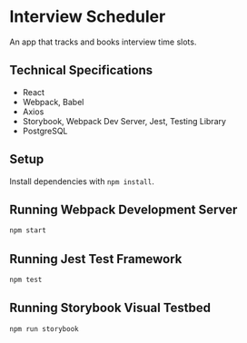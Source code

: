 # Interview Scheduler

An app that tracks and books interview time slots.

## Technical Specifications
- React
- Webpack, Babel
- Axios
- Storybook, Webpack Dev Server, Jest, Testing Library
- PostgreSQL


## Setup

Install dependencies with `npm install`.

## Running Webpack Development Server

```sh
npm start
```

## Running Jest Test Framework

```sh
npm test
```

## Running Storybook Visual Testbed

```sh
npm run storybook
```
